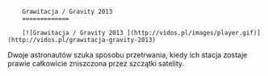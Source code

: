 
        Grawitacja / Gravity 2013 
        =============
        
        [![Grawitacja / Gravity 2013 ](http://vidos.pl/images/player.gif)](http://vidos.pl/grawitacja-gravity-2013)
        
        
 Dwoje astronautów szuka sposobu przetrwania, kiedy ich stacja zostaje prawie całkowicie zniszczona przez szczątki satelity.
    